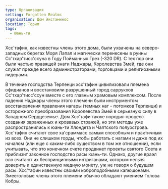 ```yaml
---
type: Организация
setting: Forgotten Realms
organisation: Дом Экстаминос
location: Торил
tags:
  - Юань-ти
---
```

Хсс'тафин, как известны члены этого дома, были ухвачены на северо-западных берегах Моря Лапал и магически перенесены в руины Сс'тхар'тисс'ссуна в Году Пойманных Грез (-320 DR). С тех пор они были частью правящей знати Наджары, Королевства Змей, где они служат прежде всего администраторами, торговцами и религиозными лидерами.

В течение господства Терпенци хсс'тафин цивилизовали племена офидианов и восстановили разрушенный город саррукхов Сс'тхар'тисс'ссун вместе с его главным храмовым комплексом. После падения Наджары члены этого племени были инструментом восстановления правления нагары (темных наг - потомков Терпенци) и осторожного преобразования Королевства Змей в серьезную силу в Западном Сердцеземье. Дом Хсс'тафи также породил процесс создания зараженных и кровавых стражей, но эти методы уже распространились к юань-ти Хлондета и Чалтского полуострова. Хсс'тафин считают свое ха'сраммасс самым способным и практичным из всех. Они не слишком горды, чтобы работать с нагами и даже под их началом (или еще с каким-либо существом в том же отношении), если учитывать, что это конечном счете продвинет проекты святого Ссета и приблизит законное господство расы юань-ти. Однако, другие враэл оло считают их беспринципными интриганами, которым нельзя доверить и единственную медную монету, уж не говоря о будущем расы. Хсс'тафин известны своими коброподобными капюшонами. Змееголовые члены этого племени обычно обладают умением Голова Кобры.